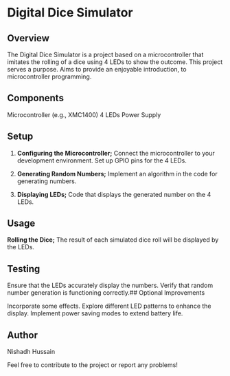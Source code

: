 # Digital Dice Simulator

## Overview

The Digital Dice Simulator is a project based on a microcontroller that imitates the rolling of a dice using 4 LEDs to show the outcome. This project serves a purpose. Aims to provide an enjoyable introduction, to microcontroller programming.



## Components

 Microcontroller (e.g., XMC1400)
 4 LEDs
 Power Supply

## Setup

1. **Configuring the Microcontroller;**
Connect the microcontroller to your development environment.
Set up GPIO pins for the 4 LEDs.

2. **Generating Random Numbers;**
Implement an algorithm in the code for generating numbers.

3. **Displaying LEDs;**
Code that displays the generated number on the 4 LEDs.

## Usage

 **Rolling the Dice;**
The result of each simulated dice roll will be displayed by the LEDs.


## Testing

 Ensure that the LEDs accurately display the numbers.
 Verify that random number generation is functioning correctly.## Optional Improvements

 Incorporate some effects.
 Explore different LED patterns to enhance the display.
 Implement power saving modes to extend battery life.

## Author

Nishadh Hussain 

Feel free to contribute to the project or report any problems!
